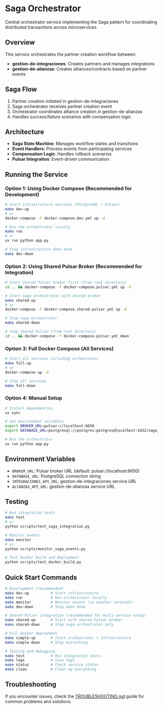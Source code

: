 # Saga Orchestrator

Central orchestrator service implementing the Saga pattern for coordinating distributed transactions across microservices.

## Overview

This service orchestrates the partner creation workflow between:
- **gestion-de-integraciones**: Creates partners and manages integrations
- **gestion-de-alianzas**: Creates alliances/contracts based on partner events

## Saga Flow

1. Partner creation initiated in gestion-de-integraciones
2. Saga orchestrator receives partner creation event
3. Orchestrator coordinates alliance creation in gestion-de-alianzas
4. Handles success/failure scenarios with compensation logic

## Architecture

- **Saga State Machine**: Manages workflow states and transitions
- **Event Handlers**: Process events from participating services
- **Compensation Logic**: Handles rollback scenarios
- **Pulsar Integration**: Event-driven communication

## Running the Service

### Option 1: Using Docker Compose (Recommended for Development)

```bash
# Start infrastructure services (PostgreSQL + Pulsar)
make dev-up
# or
docker-compose -f docker-compose.dev.yml up -d

# Run the orchestrator locally
make run
# or
uv run python app.py

# Stop infrastructure when done
make dev-down
```

### Option 2: Using Shared Pulsar Broker (Recommended for Integration)

```bash
# Start shared Pulsar broker first (from root directory)
cd .. && docker-compose -f docker-compose.pulsar.yml up -d

# Start saga orchestrator with shared broker
make shared-up
# or
docker-compose -f docker-compose.shared-pulsar.yml up -d

# Stop saga orchestrator
make shared-down

# Stop shared Pulsar (from root directory)
cd .. && docker-compose -f docker-compose.pulsar.yml down
```

### Option 3: Full Docker Compose (All Services)

```bash
# Start all services including orchestrator
make full-up
# or
docker-compose up -d

# Stop all services
make full-down
```

### Option 4: Manual Setup

```bash
# Install dependencies
uv sync

# Set environment variables
export BROKER_URL=pulsar://localhost:6650
export DATABASE_URL=postgresql://postgres:postgres@localhost:5432/saga_db

# Run the orchestrator
uv run python app.py
```

## Environment Variables

- `BROKER_URL`: Pulsar broker URL (default: pulsar://localhost:6650)
- `DATABASE_URL`: PostgreSQL connection string
- `INTEGRACIONES_API_URL`: gestion-de-integraciones service URL
- `ALIANZAS_API_URL`: gestion-de-alianzas service URL

## Testing

```bash
# Run integration tests
make test
# or
python scripts/test_saga_integration.py

# Monitor events
make monitor
# or
python scripts/monitor_saga_events.py

# Test Docker build and deployment
python scripts/test_docker_build.py
```

## Quick Start Commands

```bash
# Development (recommended)
make dev-up          # Start infrastructure
make run             # Run orchestrator locally
make monitor         # Monitor events (in another terminal)
make dev-down        # Stop when done

# Shared Pulsar integration (recommended for multi-service setup)
make shared-up       # Start with shared Pulsar broker
make shared-down     # Stop saga orchestrator only

# Full Docker deployment
make simple-up       # Start orchestrator + infrastructure
make simple-down     # Stop everything

# Testing and debugging
make test            # Run integration tests
make logs            # View logs
make status          # Check service status
make clean           # Clean up everything
```

## Troubleshooting

If you encounter issues, check the [TROUBLESHOOTING.md](./TROUBLESHOOTING.md) guide for common problems and solutions.
